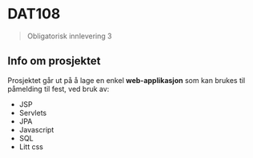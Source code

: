 # DAT108

> Obligatorisk innlevering 3

## Info om prosjektet

Prosjektet går ut på å lage en enkel **web-applikasjon** som kan brukes til påmelding til fest, ved bruk av:
* JSP
* Servlets
* JPA
* Javascript
* SQL
* Litt css

